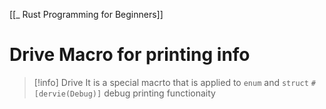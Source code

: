 [[_ Rust Programming for Beginners]]


# Drive Macro for printing info

>[!info] Drive
>It is a special macrto that is applied to `enum` and `struct`
>`#[dervie(Debug)]` debug printing functionaity 








